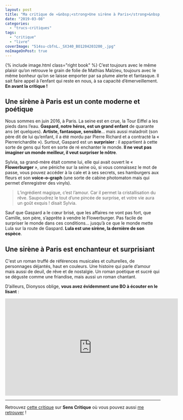 ```yaml
---
layout: post
title: "Ma critique de «&nbsp;<strong>Une sirène à Paris</strong>&nbsp;» de <em>Mathias Malzieu</em>"
date: "2019-03-08"
categories: 
  - "trucs-critiques"
tags: 
  - "critique"
  - "livre"
coverImage: "514su-cbfnL._SX340_BO1204203200_.jpg"
noImageOnPost: true
---
```


{% include image.html class="right book" %}
C’est toujours avec le même plaisir qu’on retrouve le grain de folie de Mathias Malzieu, toujours avec le même bonheur qu’on se laisse emporter par sa plume alerte et fantasque. Il sait faire appel à l’enfant qui reste en nous, à sa capacité d’émerveillement. **En avant la critique !**

## **Une sirène à Paris** est un conte moderne et poétique

Nous sommes en juin 2016, à Paris. La seine est en crue, la Tour Eiffel a les pieds dans l’eau. **Gaspard, notre héros, est un grand enfant** de quarante ans (et quelques). **Artiste, fantasque, sensible**… mais aussi maladroit (son père dit de lui qu’enfant, il a été mordu par Pierre Richard et a contracté la « Pierrerichardite »). Surtout, Gaspard est un **surprisier** : il appartient à cette sorte de gens qui font en sorte de ré enchanter le monde. **Il ne veut pas imaginer un monde meilleur, il veut surpriser le nôtre**.

Sylvia, sa grand-mère était comme lui, elle qui avait ouvert le « **Flowerburger** », une péniche sur la seine où, si vous connaissez le mot de passe, vous pouvez accéder à la cale et à ses secrets, ses hamburgers aux fleurs et son **voice-o-graph** (une sorte de cabine photomaton mais qui permet d’enregistrer des vinyls).

<blockquote class="citation">L’ingrédient magique, c’est l’amour. Car il permet la cristallisation du rêve. Saupoudrez le tout d’une pincée de surprise, et votre vie aura un goût exquis ! disait Sylvia.</blockquote>

Sauf que Gaspard a le cœur brisé, que les affaires ne vont pas fort, que Camille, son père, s’apprête à vendre le Flowerburger. Pas facile de surpriser le monde dans ces conditions… jusqu’à ce que le monde mette Lula sur la route de Gaspard. **Lula est une sirène, la dernière de son espèce**.

## **Une sirène à Paris** est enchanteur et surprisiant

C'est un roman truffé de références musicales et culturelles, de personnages déjantés, haut en couleurs. Une histoire qui parle d’amour mais aussi de deuil, de rêve et de nostalgie. Un roman poétique et sucré qui se déguste comme une friandise, mais aussi un roman chantant.

D’ailleurs, Dionysos oblige, **vous avez évidemment une BO à écouter en le lisant** :

<div class="center"><iframe width="560" height="315" src="https://www.youtube-nocookie.com/embed/HzQHB-udAw0" frameborder="0" allow="accelerometer; autoplay; encrypted-media; gyroscope; picture-in-picture" allowfullscreen></iframe></div>

* * *

Retrouvez [cette critique](https://www.senscritique.com/livre/Une_sirene_a_Paris/critique/190356655) sur **Sens Critique** où vous pouvez aussi [me retrouver](http://www.senscritique.com/Arnaud_Malon) !
